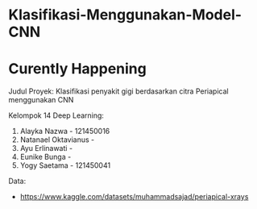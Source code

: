 # Klasifikasi-Menggunakan-Model-CNN

# Curently Happening

Judul Proyek: Klasifikasi penyakit gigi berdasarkan citra Periapical menggunakan CNN

Kelompok 14 Deep Learning:
1. Alayka Nazwa - 121450016
2. Natanael Oktavianus - 
3. Ayu Erlinawati -
4. Eunike Bunga -
5. Yogy Saetama - 121450041

Data:
- https://www.kaggle.com/datasets/muhammadsajad/periapical-xrays



